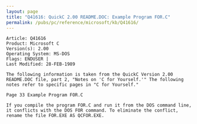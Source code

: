 ```yaml
---
layout: page
title: "Q41616: QuickC 2.00 README.DOC: Example Program FOR.C"
permalink: /pubs/pc/reference/microsoft/kb/Q41616/
---
```


	Article: Q41616
	Product: Microsoft C
	Version(s): 2.00
	Operating System: MS-DOS
	Flags: ENDUSER |
	Last Modified: 28-FEB-1989
	
	The following information is taken from the QuickC Version 2.00
	README.DOC file, part 2, "Notes on 'C for Yourself.'" The following
	notes refer to specific pages in "C for Yourself."
	
	Page 33 Example Program FOR.C
	
	If you compile the program FOR.C and run it from the DOS command line,
	it conflicts with the DOS FOR command. To eliminate the conflict,
	rename the file FOR.EXE AS QCFOR.EXE.

